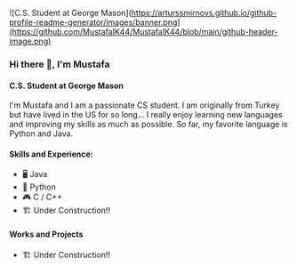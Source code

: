 ![C.S. Student at George Mason](https://arturssmirnovs.github.io/github-profile-readme-generator/images/banner.png](https://github.com/MustafaIK44/MustafaIK44/blob/main/github-header-image.png)
### Hi there 👋, I'm Mustafa
#### C.S. Student at George Mason

I'm Mustafa and I am a passionate CS student. I am originally from Turkey but have lived in the US for so long... I really enjoy learning new languages and improving my skills as much as possible. So far, my favorite language is Python and Java. 

#### Skills and Experience:
* 🖥️ Java
* 🐍 Python
* 🎮 C / C++
* 🏗️ Under Construction!!

#### Works and Projects
* 🏗️ Under Construction!!
